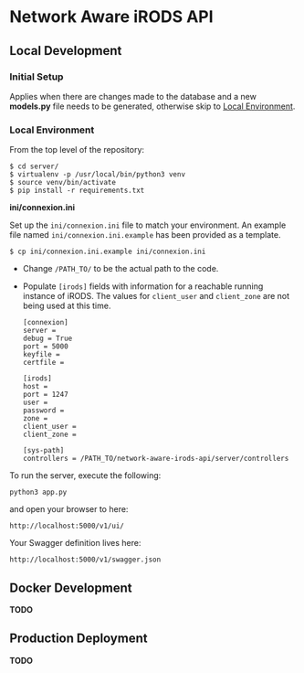 # Network Aware iRODS API

## Local Development

### Initial Setup

Applies when there are changes made to the database and a new **models.py** file needs to be generated, otherwise skip to [Local Environment](#localenv).

###  <a name="localenv"></a>Local Environment

From the top level of the repository:

```
$ cd server/
$ virtualenv -p /usr/local/bin/python3 venv
$ source venv/bin/activate
$ pip install -r requirements.txt
```

**ini/connexion.ini**

Set up the `ini/connexion.ini` file to match your environment. An example file named `ini/connexion.ini.example` has been provided as a template.

```
$ cp ini/connexion.ini.example ini/connexion.ini
```

- Change `/PATH_TO/` to be the actual path to the code.
- Populate `[irods]` fields with information for a reachable running instance of iRODS. The values for `client_user` and `client_zone` are not being used at this time.

	```config
	[connexion]
	server =
	debug = True
	port = 5000
	keyfile =
	certfile =
	
	[irods]
	host =
	port = 1247
	user =
	password = 
	zone =
	client_user =
	client_zone =
	
	[sys-path]
	controllers = /PATH_TO/network-aware-irods-api/server/controllers
	```

To run the server, execute the following:

```
python3 app.py
```

and open your browser to here:

```
http://localhost:5000/v1/ui/
```

Your Swagger definition lives here:

```
http://localhost:5000/v1/swagger.json
```

## Docker Development

**TODO**

## Production Deployment

**TODO**